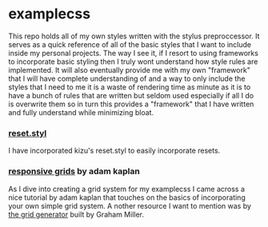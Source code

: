 # examplecss

This repo holds all of my own styles written with the stylus preproccessor. It serves as a quick reference of all of the basic styles that I want to include inside my personal projects.  The way I see it, if I resort to using frameworks to incorporate basic styling then I truly wont understand how style rules are implemented.
It will also eventually provide me with my own "framework" that I will have complete understanding of and a way to only include the styles that I need to me it is a waste of rendering time as minute as it is to have a bunch of rules that are written but seldom used especially if all I do is overwrite them so in turn this provides a "framework" that I have written and fully understand while minimizing bloat. 

### [reset.styl](http://github.com/kizu/reset.styl)

I have incorporated kizu's reset.styl to easily incorporate resets.

### [responsive grids](http://adamkaplan.me/grid) by adam kaplan

As I dive into creating a grid system for my examplecss I came across a nice tutorial by adam kaplan that touches on the basics of incorporating your own simple grid system.  A nother resource I want to mention was by [the grid generator](http://www.responsivegridsystem.com/calculator/) built by Graham Miller.
